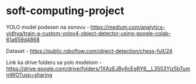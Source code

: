 # soft-computing-project

YOLO model podesen na osnovu - https://medium.com/analytics-vidhya/train-a-custom-yolov4-object-detector-using-google-colab-61a659d4868

Dataset - https://public.roboflow.com/object-detection/chess-full/24

Link ka drive folderu sa yolo modelom - https://drive.google.com/drive/folders/1XAzEJBy6cEgRY6__L3553Yjz5bTummWO?usp=sharing
